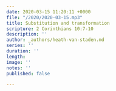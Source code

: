 ```yaml
---
date: 2020-03-15 11:20:11 +0000
file: "/2020/2020-03-15.mp3"
title: Substitution and transformation
scripture: 2 Corinthians 10:7-10
description: ''
author: _authors/heath-van-staden.md
series: ''
duration: ''
length: 
image: ''
notes: ''
published: false

---
```


